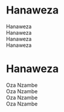 # Hanaweza  

Hanaweza  
Hanaweza  
Hanaweza  
Hanaweza  

# Hanaweza  

Oza Nzambe  
Oza Nzambe  
Oza Nzambe  
Oza Nzambe  
